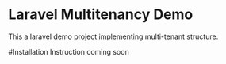 # Laravel Multitenancy Demo
This a laravel demo project implementing multi-tenant structure.

#Installation
Instruction coming soon
